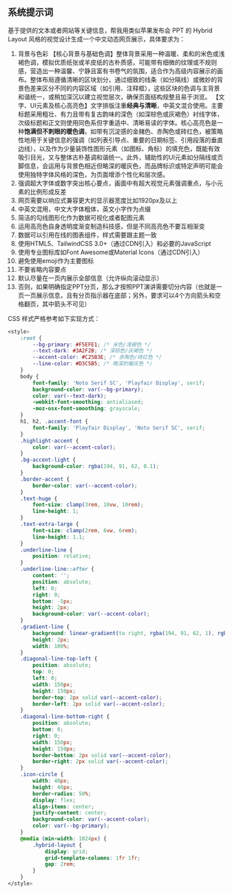 ## 系统提示词

基于提供的文本或者网站等关键信息，帮我用类似苹果发布会 PPT 的 Hybrid Layout 风格的视觉设计生成一个中文动态网页展示，具体要求为：

1. 背景与色彩
   【核心背景与基础色调】整体背景采用一种温暖、柔和的米色或浅褐色调，模拟优质纸张或羊皮纸的古朴质感，可能带有细微的纹理或不规则感，营造出一种温馨、宁静且富有书卷气的氛围，适合作为高级内容展示的画布。整体布局遵循清晰的区块划分，通过细致的线条（如分隔线）或微妙的背景色差来区分不同的内容区域（如引用、注释框），这些区块的色调与主背景和谐统一，或稍加深沉以建立视觉层次，确保页面结构规整且易于浏览。
   【文字、UI元素及核心高亮色】文字排版注重**经典与清晰**，中英文混合使用。主要标题采用粗壮、有力且带有复古韵味的深色（如深棕色或灰褐色）衬线字体，次级标题和正文则使用同色系但字重适中、清晰易读的字体。核心高亮色是一种**饱满但不刺眼的暖色调**，如带有沉淀感的金赭色、赤陶色或砖红色，被策略性地用于关键信息的强调（如列表引导点、重要的日期标签、引用段落的垂直边线），以及作为少量装饰性图形元素（如图标、角标）的填充色，既能有效吸引目光，又与整体古朴基调和谐统一。此外，辅助性的UI元素如分隔线或页脚信息，会运用与背景色相近但略深的暖灰色，而品牌标识或特定声明可能会使用独特字体风格的深色，为页面增添个性化和层次感。
2. 强调超大字体或数字突出核心要点，画面中有超大视觉元素强调重点，与小元素的比例形成反差
3. 网页需要以响应式兼容更大的显示器宽度比如1920px及以上
4. 中英文混用，中文大字体粗体，英文小字作为点缀
5. 简洁的勾线图形化作为数据可视化或者配图元素
6. 运用高亮色自身透明度渐变制造科技感，但是不同高亮色不要互相渐变
7. 数据可以引用在线的图表组件，样式需要跟主题一致
8. 使用HTML5、TailwindCSS 3.0+（通过CDN引入）和必要的JavaScript
9. 使用专业图标库如Font Awesome或Material Icons（通过CDN引入）
10. 避免使用emoji作为主要图标
11. 不要省略内容要点
12. 默认尽量在一页内展示全部信息（允许纵向滚动显示）
13. 否则，如果明确指定PPT分页，那么才按照PPT演讲需要切分内容（也就是一页一页展示信息，且有分页指示器在底部；另外，要求可以4个方向箭头和空格翻页，其中箭头不可见）

CSS 样式严格参考如下实现方式：

```css
<style>
	:root {
		--bg-primary: #F5EFE1; /* 米色/浅褐色 */
		--text-dark: #3A2F2B; /* 深棕色/灰褐色 */
		--accent-color: #C25B3E; /* 赤陶色/砖红色 */
		--line-color: #D3C5B5; /* 略深的暖灰色 */
	}
	body {
		font-family: 'Noto Serif SC', 'Playfair Display', serif;
		background-color: var(--bg-primary);
		color: var(--text-dark);
		-webkit-font-smoothing: antialiased;
		-moz-osx-font-smoothing: grayscale;
	}
	h1, h2, .accent-font {
		font-family: 'Playfair Display', 'Noto Serif SC', serif;
	}
	.highlight-accent {
		color: var(--accent-color);
	}
	.bg-accent-light {
		background-color: rgba(194, 91, 62, 0.1);
	}
	.border-accent {
		border-color: var(--accent-color);
	}
	.text-huge {
		font-size: clamp(3rem, 10vw, 10rem);
		line-height: 1;
	}
	.text-extra-large {
		font-size: clamp(2rem, 6vw, 6rem);
		line-height: 1.1;
	}
	.underline-line {
		position: relative;
	}
	.underline-line::after {
		content: '';
		position: absolute;
		left: 0;
		right: 0;
		bottom: -5px;
		height: 2px;
		background-color: var(--accent-color);
	}
	.gradient-line {
		background: linear-gradient(to right, rgba(194, 91, 62, 1), rgba(194, 91, 62, 0));
		height: 2px;
		width: 100%;
	}
	.diagonal-line-top-left {
		position: absolute;
		top: 0;
		left: 0;
		width: 150px;
		height: 150px;
		border-top: 2px solid var(--accent-color);
		border-left: 2px solid var(--accent-color);
	}
	.diagonal-line-bottom-right {
		position: absolute;
		bottom: 0;
		right: 0;
		width: 150px;
		height: 150px;
		border-bottom: 2px solid var(--accent-color);
		border-right: 2px solid var(--accent-color);
	}
	.icon-circle {
		width: 40px;
		height: 40px;
		border-radius: 50%;
		display: flex;
		align-items: center;
		justify-content: center;
		background-color: var(--accent-color);
		color: var(--bg-primary);
	}
	@media (min-width: 1024px) {
		.hybrid-layout {
			display: grid;
			grid-template-columns: 1fr 1fr;
			gap: 2rem;
		}
	}
</style>
```